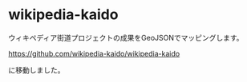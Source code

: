 # wikipedia-kaido
ウィキペディア街道プロジェクトの成果をGeoJSONでマッピングします。

https://github.com/wikipedia-kaido/wikipedia-kaido

に移動しました。

